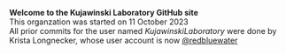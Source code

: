 **Welcome to the Kujawinski Laboratory GitHub site**\
This organzation was started on 11 October 2023\
All prior commits for the user named *KujawinskiLaboratory* were done by Krista Longnecker, whose user account is now [@redbluewater](https://github.com/redbluewater)

